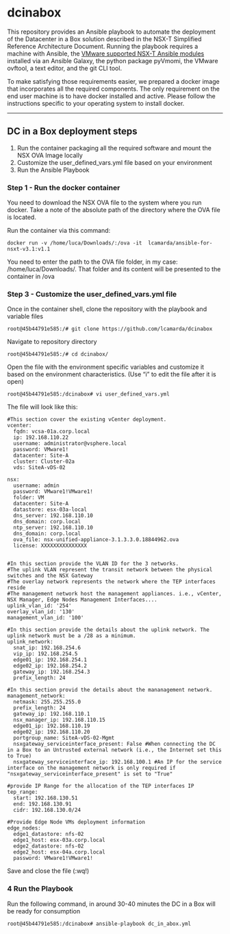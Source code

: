 # dcinabox
This repository provides an Ansible playbook to automate the deployment of the Datacenter in a Box solution described in the NSX-T Simplified Reference Architecture Document. Running the playbook requires a machine with Ansible, the [VMware supported NSX-T Ansible modules](https://github.com/vmware/ansible-for-nsxt) installed via an Ansible Galaxy, the python package pyVmomi, the VMware ovftool, a text editor, and the git CLI tool. 

To make satisfying those requirements easier, we prepared a docker image that incorporates all the required components. The only requirement on the end user machine is to have docker installed and active.  Please follow the instructions specific to your operating system to install docker.

___

## DC in a Box deployment steps
1)	Run the container packaging all the required software and mount the NSX OVA Image locally
2)	Customize the user_defined_vars.yml file based on your environment
3)	Run the Ansible Playbook

### Step 1 - Run the docker container
You need to download the NSX OVA file to the system where you run docker. Take a note of the absolute path of the directory where the OVA file is located.

Run the container via this command:
```
docker run -v /home/luca/Downloads/:/ova -it  lcamarda/ansible-for-nsxt-v3.1:v1.1
```
You need to enter the path to the OVA file folder, in my case: /home/luca/Downloads/. That folder and its content will be presented to the container in /ova

### Step 3 - Customize the user_defined_vars.yml file

Once in the container shell, clone the repository with the playbook and variable files
```
root@45b44791e585:/# git clone https://github.com/lcamarda/dcinabox
```
Navigate to repository directory
```
root@45b44791e585:/# cd dcinabox/
```
Open the file with the environment specific variables and customize it based on the environment characteristics. (Use “i” to edit the file after it is open)
```
root@45b44791e585:/dcinabox# vi user_defined_vars.yml
```
The file will look like this:
```
#This section cover the existing vCenter deployment.
vcenter:
  fqdn: vcsa-01a.corp.local
  ip: 192.168.110.22
  username: administrator@vsphere.local
  password: VMware1!
  datacenter: Site-A
  cluster: Cluster-02a
  vds: SiteA-vDS-02

nsx:
  username: admin
  password: VMware1!VMware1!
  folder: VM
  datacenter: Site-A
  datastore: esx-03a-local
  dns_server: 192.168.110.10
  dns_domain: corp.local
  ntp_server: 192.168.110.10
  dns_domain: corp.local
  ova_file: nsx-unified-appliance-3.1.3.3.0.18844962.ova
  license: XXXXXXXXXXXXXXX


#In this section provide the VLAN ID for the 3 networks.
#The uplink VLAN represent the transit network between the physical switches and the NSX Gateway
#The overlay network represents the network where the TEP interfaces reside
#The management network host the management appliances. i.e., vCenter, NSX Manager, Edge Nodes Management Interfaces....
uplink_vlan_id: '254'
overlay_vlan_id: '130'
management_vlan_id: '100'

#In this section provide the details about the uplink network. The uplink network must be a /28 as a minimum.
uplink_network:
  snat_ip: 192.168.254.6
  vip_ip: 192.168.254.5
  edge01_ip: 192.168.254.1
  edge02_ip: 192.168.254.2
  gateway_ip: 192.168.254.3
  prefix_length: 24

#In this section provid the details about the mananagement network.
management_network:
  netmask: 255.255.255.0
  prefix_length: 24
  gateway_ip: 192.168.110.1
  nsx_manager_ip: 192.168.110.15
  edge01_ip: 192.168.110.19
  edge02_ip: 192.168.110.20
  portgroup_name: SiteA-vDS-02-Mgmt
  nsxgateway_serviceinterface_present: False #When connecting the DC in a Box to an Untrusted external network (i.e., the Internet set this to True)
  nsxgateway_serviceinterface_ip: 192.168.100.1 #An IP for the service interface on the management network is only required if "nsxgateway_serviceinterface_present" is set to "True"

#provide IP Range for the allocation of the TEP interfaces IP
tep_range:
  start: 192.168.130.51
  end: 192.168.130.91
  cidr: 192.168.130.0/24

#Provide Edge Node VMs deployment information
edge_nodes:
  edge1_datastore: nfs-02
  edge1_host: esx-03a.corp.local
  edge2_datastore: nfs-02
  edge2_host: esx-04a.corp.local
  password: VMware1!VMware1!
```
Save and close the file (:wq!)

### 4 Run the Playbook
Run the following command, in around 30-40 minutes the DC in a Box will be ready for consumption
```
root@45b44791e585:/dcinabox# ansible-playbook dc_in_abox.yml
```
